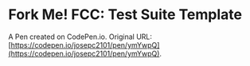 # Fork Me! FCC: Test Suite Template

A Pen created on CodePen.io. Original URL: [https://codepen.io/josepc2101/pen/ymYwpQ](https://codepen.io/josepc2101/pen/ymYwpQ).

